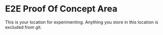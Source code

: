 # E2E Proof Of Concept Area
This is your location for experimenting. Anything you store in this location is excluded from git.
